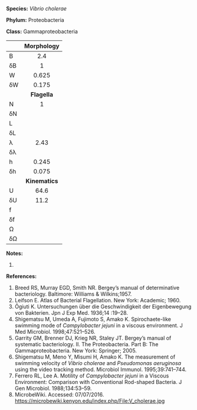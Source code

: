 **Species:** *Vibrio cholerae*

**Phylum:** Proteobacteria

**Class:** Gammaproteobacteria

|    | **Morphology** |
|:-- | :------------: |
| B  | 2.4 |
| δB | 1 |
| W  | 0.625 |
| δW | 0.175 |
|    | **Flagella** |
| N  | 1 |
| δN |  |
| L  |  |
| δL |  |
| λ  | 2.43 |
| δλ |  |
| h  | 0.245 |
| δh | 0.075 |
|    | **Kinematics** |
| U  | 64.6 |
| δU | 11.2 |
| f  |  |
| δf |  |
| Ω  |  |
| δΩ |  |

**Notes:**

1.

**References:**

1. Breed RS, Murray EGD, Smith NR.  Bergey’s manual of determinative bacteriology.  Baltimore:  Williams & Wilkins;1957.
1. Leifson E.  Atlas of Bacterial Flagellation.  New York:  Academic; 1960.
1. Ôgiuti K.  Untersuchungen über die Geschwindigkeit der Eigenbewegung von Bakterien.  Jpn J Exp Med. 1936;14 :19–28.
1. Shigematsu M, Umeda A, Fujimoto S, Amako K.  Spirochaete-like swimming mode of *Campylobacter jejuni* in a viscous environment.  J Med Microbiol. 1998;47:521–526.
1. Garrity GM, Brenner DJ, Krieg NR, Staley JT.  Bergey’s manual of systematic bacteriology. II. The Proteobacteria. Part B: The Gammaproteobacteria.  New York:  Springer; 2005.
1. Shigematsu M, Meno Y, Misumi H, Amako K.  The measurement of swimming velocity of *Vibrio cholerae* and *Pseudomonas aeruginosa* using the video tracking method.  Microbiol Immunol. 1995;39:741–744.
1. Ferrero RL, Lee A.  Motility of *Campylobacter jejuni* in a Viscous Environment:  Comparison with Conventional Rod-shaped Bacteria.  J Gen Microbiol. 1988;134:53–59.
1. MicrobeWiki. Accessed: 07/07/2016. https://microbewiki.kenyon.edu/index.php/File:V_cholerae.jpg
